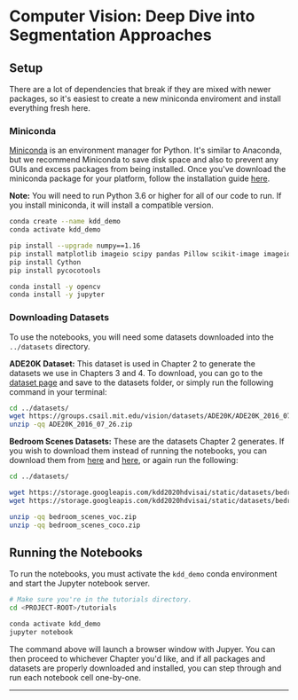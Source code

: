 # Computer Vision: Deep Dive into Segmentation Approaches

## Setup
There are a lot of dependencies that break if they are mixed with newer
packages, so it's easiest to create a new miniconda enviroment and install
everything fresh here.

### Miniconda
[Miniconda][miniconda] is an environment manager for Python. It's similar to Anaconda,
but we recommend Miniconda to save disk space and also to prevent any GUIs and excess
packages from being installed. Once you've download the miniconda package for
your platform, follow the installation guide [here][installation].

__Note:__ You will need to run Python 3.6 or higher for all of our code to run.
If you install miniconda, it will install a compatible version.

```bash
conda create --name kdd_demo
conda activate kdd_demo

pip install --upgrade numpy==1.16
pip install matplotlib imageio scipy pandas Pillow scikit-image imageio
pip install Cython
pip install pycocotools

conda install -y opencv
conda install -y jupyter
```

### Downloading Datasets
To use the notebooks, you will need some datasets downloaded into the
`../datasets` directory.

__ADE20K Dataset:__ This dataset is used in Chapter 2 to generate the datasets
we use in Chapters 3 and 4. To download, you can go to the [dataset
page][ade20k] and save to the datasets folder, or simply run the following
command in your terminal:
```bash
cd ../datasets/
wget https://groups.csail.mit.edu/vision/datasets/ADE20K/ADE20K_2016_07_26.zip
unzip -qq ADE20K_2016_07_26.zip
```

__Bedroom Scenes Datasets:__ These are the datasets Chapter 2 generates. If you
wish to download them instead of running the notebooks, you can download them
from [here][bedroom_voc] and [here][bedroom_coco], or again run the following:
```bash
cd ../datasets/

wget https://storage.googleapis.com/kdd2020hdvisai/static/datasets/bedroom_scenes_voc.zip
wget https://storage.googleapis.com/kdd2020hdvisai/static/datasets/bedroom_scenes_coco.zip

unzip -qq bedroom_scenes_voc.zip
unzip -qq bedroom_scenes_coco.zip
```

## Running the Notebooks
To run the notebooks, you must activate the `kdd_demo` conda environment and
start the Jupyter notebook server.
```bash
# Make sure you're in the tutorials directory.
cd <PROJECT-ROOT>/tutorials

conda activate kdd_demo
jupyter notebook
```

The command above will launch a browser window with Jupyer. You can then proceed
to whichever Chapter you'd like, and if all packages and datasets are properly
downloaded and installed, you can step through and run each notebook cell
one-by-one.

---
[miniconda]: https://docs.conda.io/en/latest/miniconda.html
[installation]: https://conda.io/projects/conda/en/latest/user-guide/install/index.html
[ade20k]: https://groups.csail.mit.edu/vision/datasets/ADE20K/ADE20K_2016_07_26.zip
[bedroom_voc]: https://storage.googleapis.com/kdd2020hdvisai/static/datasets/bedroom_scenes_voc.zip
[bedroom_coco]: https://storage.googleapis.com/kdd2020hdvisai/static/datasets/bedroom_scenes_coco.zip
